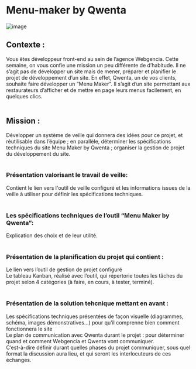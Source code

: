 <h1>Menu-maker by Qwenta</h1>

![image](https://github.com/IanPelina/Menu-maker-by-Qwenta/assets/125077243/87b5cd6c-1b9e-4557-80f3-80ae2ccf2f98)

<h2>Contexte :</h2>
Vous êtes développeur front-end au sein de l’agence Webgencia. Cette semaine, on vous confie une mission un peu
différente de d’habitude. Il ne s’agit pas de développer un site mais de mener, préparer et planifier le projet de développement
d’un site. En effet, Qwenta, un de vos clients, souhaite faire développer un “Menu Maker”. Il s’agit d’un site permettant aux 
restaurateurs d’afficher et de mettre en page leurs menus facilement, en quelques clics.
<br>
<br>
<h2>Mission :</h2>  
Développer un système de veille qui donnera des idées pour ce projet, et réutilisable dans l’équipe ;
en parallèle, déterminer les spécifications techniques du site Menu Maker by Qwenta ;
organiser la gestion de projet du développement du site.
<br>
<br>
<h3>Présentation valorisant le travail de veille:</h3>
Contient le lien vers l'outil de veille configuré et les informations issues de la veille à utiliser pour définir les spécifications techniques.
<br>
<br>
<h3>Les spécifications techniques de l’outil “Menu Maker by Qwenta”:</h3>
Explication des choix et de leur utilité.
<br>
<br>
<h3>Présentation de la planification du projet qui contient :</h3>
Le lien vers l’outil de gestion de projet configuré<br>
Le tableau Kanban, réalisé avec l’outil, qui répertorie toutes les tâches du projet selon 4 catégories (à faire, en cours, à tester, terminé).
<br>
<br>
<h3>Présentation de la solution tehcnique mettant en avant :</h3>
Les spécifications techniques présentées de façon visuelle (diagrammes, schéma, images démonstratives…) pour qu’il comprenne bien comment fonctionnera le site<br>
Le plan de communication avec Qwenta durant le projet : pour déterminer quand et comment Webgencia et Qwenta vont communiquer.<br>
C’est-à-dire définir durant quelles phases du projet communiquer, sous quel format la discussion aura lieu, et qui seront les interlocuteurs de ces échanges.
